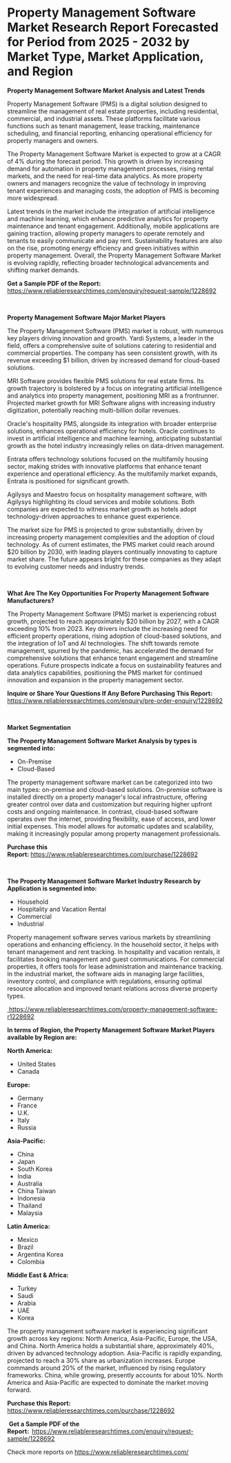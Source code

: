 <p><h1>Property Management Software Market Research Report Forecasted for Period from 2025 -  2032 by Market Type, Market Application, and Region</h1></p><p><strong>Property Management Software Market Analysis and Latest Trends</strong></p>
<p><p>Property Management Software (PMS) is a digital solution designed to streamline the management of real estate properties, including residential, commercial, and industrial assets. These platforms facilitate various functions such as tenant management, lease tracking, maintenance scheduling, and financial reporting, enhancing operational efficiency for property managers and owners.</p><p>The Property Management Software Market is expected to grow at a CAGR of 4% during the forecast period. This growth is driven by increasing demand for automation in property management processes, rising rental markets, and the need for real-time data analytics. As more property owners and managers recognize the value of technology in improving tenant experiences and managing costs, the adoption of PMS is becoming more widespread.</p><p>Latest trends in the market include the integration of artificial intelligence and machine learning, which enhance predictive analytics for property maintenance and tenant engagement. Additionally, mobile applications are gaining traction, allowing property managers to operate remotely and tenants to easily communicate and pay rent. Sustainability features are also on the rise, promoting energy efficiency and green initiatives within property management. Overall, the Property Management Software Market is evolving rapidly, reflecting broader technological advancements and shifting market demands.</p></p>
<p><strong>Get a Sample PDF of the Report:&nbsp;</strong> <a href="https://www.reliableresearchtimes.com/enquiry/request-sample/1228692?utm_campaign=3212&utm_medium=2&utm_source=Github&utm_content=ia&utm_term=10032025&utm_id=property-management-software">https://www.reliableresearchtimes.com/enquiry/request-sample/1228692</a></p>
<p>&nbsp;</p>
<p><strong>Property Management Software Major Market Players</strong></p>
<p><p>The Property Management Software (PMS) market is robust, with numerous key players driving innovation and growth. Yardi Systems, a leader in the field, offers a comprehensive suite of solutions catering to residential and commercial properties. The company has seen consistent growth, with its revenue exceeding $1 billion, driven by increased demand for cloud-based solutions.</p><p>MRI Software provides flexible PMS solutions for real estate firms. Its growth trajectory is bolstered by a focus on integrating artificial intelligence and analytics into property management, positioning MRI as a frontrunner. Projected market growth for MRI Software aligns with increasing industry digitization, potentially reaching multi-billion dollar revenues.</p><p>Oracle's hospitality PMS, alongside its integration with broader enterprise solutions, enhances operational efficiency for hotels. Oracle continues to invest in artificial intelligence and machine learning, anticipating substantial growth as the hotel industry increasingly relies on data-driven management.</p><p>Entrata offers technology solutions focused on the multifamily housing sector, making strides with innovative platforms that enhance tenant experience and operational efficiency. As the multifamily market expands, Entrata is positioned for significant growth.</p><p>Agilysys and Maestro focus on hospitality management software, with Agilysys highlighting its cloud services and mobile solutions. Both companies are expected to witness market growth as hotels adopt technology-driven approaches to enhance guest experience.</p><p>The market size for PMS is projected to grow substantially, driven by increasing property management complexities and the adoption of cloud technology. As of current estimates, the PMS market could reach around $20 billion by 2030, with leading players continually innovating to capture market share. The future appears bright for these companies as they adapt to evolving customer needs and industry trends.</p></p>
<p>&nbsp;</p>
<p><strong>What Are The Key Opportunities For Property Management Software Manufacturers?</strong></p>
<p><p>The Property Management Software (PMS) market is experiencing robust growth, projected to reach approximately $20 billion by 2027, with a CAGR exceeding 10% from 2023. Key drivers include the increasing need for efficient property operations, rising adoption of cloud-based solutions, and the integration of IoT and AI technologies. The shift towards remote management, spurred by the pandemic, has accelerated the demand for comprehensive solutions that enhance tenant engagement and streamline operations. Future prospects indicate a focus on sustainability features and data analytics capabilities, positioning the PMS market for continued innovation and expansion in the property management sector.</p></p>
<p><strong>Inquire or Share Your Questions If Any Before Purchasing This Report:</strong> <a href="https://www.reliableresearchtimes.com/enquiry/pre-order-enquiry/1228692?utm_campaign=3212&utm_medium=2&utm_source=Github&utm_content=ia&utm_term=10032025&utm_id=property-management-software">https://www.reliableresearchtimes.com/enquiry/pre-order-enquiry/1228692</a></p>
<p>&nbsp;</p>
<p><strong>Market Segmentation</strong></p>
<p><strong>The Property Management Software Market Analysis by types is segmented into:</strong></p>
<p><ul><li>On-Premise</li><li>Cloud-Based</li></ul></p>
<p><p>The property management software market can be categorized into two main types: on-premise and cloud-based solutions. On-premise software is installed directly on a property manager's local infrastructure, offering greater control over data and customization but requiring higher upfront costs and ongoing maintenance. In contrast, cloud-based software operates over the internet, providing flexibility, ease of access, and lower initial expenses. This model allows for automatic updates and scalability, making it increasingly popular among property management professionals.</p></p>
<p><strong>Purchase this Report:&nbsp;</strong><a href="https://www.reliableresearchtimes.com/purchase/1228692?utm_campaign=3212&utm_medium=2&utm_source=Github&utm_content=ia&utm_term=10032025&utm_id=property-management-software">https://www.reliableresearchtimes.com/purchase/1228692</a></p>
<p>&nbsp;</p>
<p><strong>The Property Management Software Market Industry Research by Application is segmented into:</strong></p>
<p><ul><li>Household</li><li>Hospitality and Vacation Rental</li><li>Commercial</li><li>Industrial</li></ul></p>
<p><p>Property management software serves various markets by streamlining operations and enhancing efficiency. In the household sector, it helps with tenant management and rent tracking. In hospitality and vacation rentals, it facilitates booking management and guest communications. For commercial properties, it offers tools for lease administration and maintenance tracking. In the industrial market, the software aids in managing large facilities, inventory control, and compliance with regulations, ensuring optimal resource allocation and improved tenant relations across diverse property types.</p></p>
<p><a href="https://www.reliableresearchtimes.com/property-management-software-r1228692?utm_campaign=3212&utm_medium=2&utm_source=Github&utm_content=ia&utm_term=10032025&utm_id=property-management-software">&nbsp;https://www.reliableresearchtimes.com/property-management-software-r1228692</a></p>
<p><strong>In terms of Region, the Property Management Software Market Players available by Region are:</strong></p>
<p>
    <p> <strong> North America: </strong>
        <ul>
            <li>United States</li>
            <li>Canada</li>
        </ul>
        </p> 
    <p> <strong> Europe: </strong>
        <ul>
            <li>Germany</li>
            <li>France</li>
            <li>U.K.</li>
            <li>Italy</li>
            <li>Russia</li>
        </ul>
        </p> 
    <p> <strong> Asia-Pacific: </strong>
        <ul>
            <li>China</li>
            <li>Japan</li>
            <li>South Korea</li>
            <li>India</li>
            <li>Australia</li>
            <li>China Taiwan</li>
            <li>Indonesia</li>
            <li>Thailand</li>
            <li>Malaysia</li>
        </ul>
        </p> 
    <p> <strong> Latin America: </strong>
        <ul>
            <li>Mexico</li>
            <li>Brazil</li>
            <li>Argentina Korea</li>
            <li>Colombia</li>
        </ul>
        </p> 
    <p> <strong> Middle East & Africa: </strong>
        <ul>
            <li>Turkey</li>
            <li>Saudi</li>
            <li>Arabia</li>
            <li>UAE</li>
            <li>Korea</li>
        </ul>
    </p>
    </p>
<p><p>The property management software market is experiencing significant growth across key regions: North America, Asia-Pacific, Europe, the USA, and China. North America holds a substantial share, approximately 40%, driven by advanced technology adoption. Asia-Pacific is rapidly expanding, projected to reach a 30% share as urbanization increases. Europe commands around 20% of the market, influenced by rising regulatory frameworks. China, while growing, presently accounts for about 10%. North America and Asia-Pacific are expected to dominate the market moving forward.</p></p>
<p><strong>Purchase this Report: </strong><a href="https://www.reliableresearchtimes.com/purchase/1228692?utm_campaign=3212&utm_medium=2&utm_source=Github&utm_content=ia&utm_term=10032025&utm_id=property-management-software">https://www.reliableresearchtimes.com/purchase/1228692</a></p>
<p>&nbsp;<strong>Get a Sample PDF of the Report:&nbsp;&nbsp;</strong><a href="https://www.reliableresearchtimes.com/enquiry/request-sample/1228692?utm_campaign=3212&utm_medium=2&utm_source=Github&utm_content=ia&utm_term=10032025&utm_id=property-management-software">https://www.reliableresearchtimes.com/enquiry/request-sample/1228692</a></p>
<p><strong></strong></p>
<p>Check more reports on <a href="https://www.reliableresearchtimes.com/?utm_campaign=3212&utm_medium=2&utm_source=Github&utm_content=ia&utm_term=10032025&utm_id=property-management-software">https://www.reliableresearchtimes.com/</a></p>